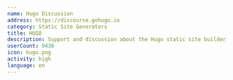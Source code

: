 ```yaml
---
name: Hugo Discussion
address: https://discourse.gohugo.io
category: Static Site Generators
title: HUGO
description: Support and discussion about the Hugo static site builder.
userCount: 9436
icon: hugo.png
activity: high
language: en
---
```

